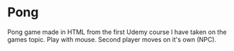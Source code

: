 # Pong
Pong game made in HTML from the first Udemy course I have taken on the games topic.
Play with mouse. Second player moves on it's own (NPC).
